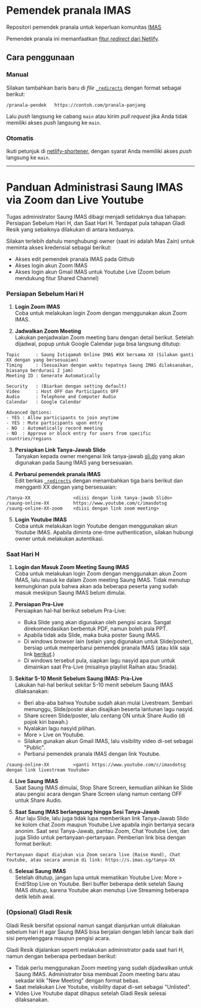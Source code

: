 # Pemendek pranala IMAS

Repositori pemendek pranala untuk keperluan komunitas [IMAS](https://imas.sg)

Pemendek pranala ini memanfaatkan [fitur _redirect_ dari Netlify](https://www.netlify.com/docs/redirects/).

## Cara penggunaan

### Manual

Silakan tambahkan baris baru di _file_ [`_redirects`](./_redirects) dengan format sebagai berikut:

```_redirects
/pranala-pendek   https://contoh.com/pranala-panjang
```

Lalu _push_ langsung ke cabang `main` atau kirim _pull request_ jika Anda tidak memiliki akses _push_ langsung ke `main`.

### Otomatis

Ikuti petunjuk di [netlify-shortener](https://github.com/kentcdodds/netlify-shortener#usage), dengan syarat Anda memiliki akses _push_ langsung ke `main`.

---

# Panduan Administrasi Saung IMAS via Zoom dan Live Youtube

Tugas administrator Saung IMAS dibagi menjadi setidaknya dua tahapan: Persiapan Sebelum Hari H, dan Saat Hari H. Terdapat pula tahapan Gladi Resik yang sebaiknya dilakukan di antara keduanya. 

Silakan terlebih dahulu menghubungi owner (saat ini adalah Mas Zain) untuk meminta akses kredensial sebagai berikut:
- Akses edit pemendek pranala IMAS pada Github
- Akses login akun Zoom IMAS
- Akses login akun Gmail IMAS untuk Youtube Live (Zoom belum mendukung fitur Shared Channel)

### Persiapan Sebelum Hari H

1. **Login Zoom IMAS**  
Coba untuk melakukan login Zoom dengan menggunakan akun Zoom IMAS.

2. **Jadwalkan Zoom Meeting**  
Lakukan penjadwalan Zoom meeting baru dengan detail berikut. Setelah dijadwal, popup untuk Google Calendar juga bisa langsung ditutup:
```
Topic      : Saung Istiqamah Online IMAS #XX bersama XX (Silakan ganti XX dengan yang bersesuaian)
Timing     : (Sesuaikan dengan waktu tepatnya Saung IMAS dilaksanakan, biasanya berdurasi 2 jam)
Meeting ID : Generate Automatically

Security   : (Biarkan dengan setting default)
Video      : Host OFF dan Participants OFF
Audio      : Telephone and Computer Audio
Calendar   : Google Calendar

Advanced Options:
- YES : Allow participants to join anytime
- YES : Mute participants upon entry
- NO  : Automatically record meeting
- NO  : Approve or block entry for users from specific countries/regions
```

3. **Persiapkan Link Tanya-Jawab Slido**  
Tanyakan kepada owner mengenai link tanya-jawab [sli.do](https://app.sli.do/) yang akan digunakan pada Saung IMAS yang bersesuaian.

4. **Perbarui pemendek pranala IMAS**  
Edit berkas [`_redirects`](./_redirects) dengan menambahkan tiga baris berikut dan mengganti XX dengan yang bersesuaian:
```
/tanya-XX                <diisi dengan link tanya-jawab Slido>
/saung-online-XX         https://www.youtube.com/c/imasdotsg
/saung-online-XX-zoom    <diisi dengan link zoom meeting>
```

5. **Login Youtube IMAS**  
Coba untuk melakukan login Youtube dengan menggunakan akun Youtube IMAS. Apabila diminta one-time authentication, silakan hubungi owner untuk melakukan autentikasi.

### Saat Hari H

1. **Login dan Masuk Zoom Meeting Saung IMAS**  
Coba untuk melakukan login Zoom dengan menggunakan akun Zoom IMAS, lalu masuk ke dalam Zoom meeting Saung IMAS. Tidak menutup kemungkinan pula bahwa akan ada beberapa peserta yang sudah masuk meskipun Saung IMAS belum dimulai.

2. **Persiapan Pra-Live**  
Persiapkan hal-hal berikut sebelum Pra-Live:

    - Buka Slide yang akan digunakan oleh pengisi acara. Sangat direkomendasikan berbentuk PDF, namun boleh pula PPT.
    - Apabila tidak ada Slide, maka buka poster Saung IMAS.
    - Di windows browser lain (selain yang digunakan untuk Slide/poster), bersiap untuk memperbarui pemendek pranala IMAS (atau klik saja link [berikut](https://github.com/zainfathoni/s.imas.sg/edit/main/_redirects).)
    - Di windows tersebut pula, siapkan lagu nasyid apa pun untuk dimainkan saat Pra-Live (misalnya playlist Raihan atau Snada).

3. **Sekitar 5-10 Menit Sebelum Saung IMAS: Pra-Live**  
Lakukan hal-hal berikut sekitar 5-10 menit sebelum Saung IMAS dilaksanakan:

    - Beri aba-aba bahwa Youtube sudah akan mulai Livestream. Sembari menunggu, Slide/poster akan disajikan beserta lantunan lagu nasyid.
    - Share screen Slide/poster, lalu centang ON untuk Share Audio (di pojok kiri bawah.)
    - Nyalakan lagu nasyid pilihan.
    - More > Live on Youtube.
    - Silakan gunakan akun Gmail IMAS, lalu visibility video di-set sebagai "Public".
    - Perbarui pemendek pranala IMAS dengan link Youtube.
```
/saung-online-XX         <ganti https://www.youtube.com/c/imasdotsg dengan link livestream Youtube>
```
    
4. **Live Saung IMAS**  
Saat Saung IMAS dimulai, Stop Share Screen, kemudian alihkan ke Slide atau pengisi acara dengan Share Screen ulang namun centang OFF untuk Share Audio.

5. **Saat Saung IMAS berlangsung hingga Sesi Tanya-Jawab**  
Atur laju Slide, lalu juga tidak lupa memberikan link Tanya-Jawab Slido ke kolom chat Zoom maupun Youtube Live apabila ingin bertanya secara anonim. Saat sesi Tanya-Jawab, pantau Zoom, Chat Youtube Live, dan juga Slido untuk pertanyaan-pertanyaan. Pemberian link bisa dengan format berikut:

```
Pertanyaan dapat diajukan via Zoom secara live (Raise Hand), Chat Youtube, atau secara anonim di link: https://s.imas.sg/tanya-XX
```

6. **Selesai Saung IMAS**  
Setelah ditutup, jangan lupa untuk mematikan Youtube Live: More > End/Stop Live on Youtube. Beri buffer beberapa detik setelah Saung IMAS ditutup, karena Youtube akan menutup Live Streaming beberapa detik lebih awal.

### (Opsional) Gladi Resik

Gladi Resik bersifat opsional namun sangat dianjurkan untuk dilakukan sebelum hari H agar Saung IMAS bisa berjalan dengan lebih lancar baik dari sisi penyelenggara maupun pengisi acara.

Gladi Resik dijalankan seperti melakukan administrator pada saat hari H, namun dengan beberapa perbedaan berikut:

- Tidak perlu menggunakan Zoom meeting yang sudah dijadwalkan untuk Saung IMAS. Administrator bisa membuat Zoom meeting baru atau sekadar klik "New Meeting" dengan format bebas.
- Saat melakukan Live Youtube, visibility dapat di-set sebagai "Unlisted".
- Video Live Youtube dapat dihapus setelah Gladi Resik selesai dilaksanakan.
